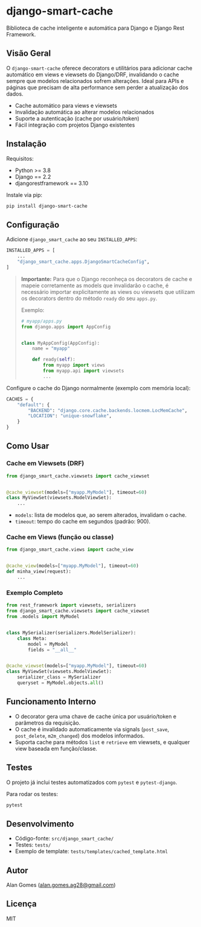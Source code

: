 # django-smart-cache

Biblioteca de cache inteligente e automática para Django e Django Rest Framework.

## Visão Geral

O `django-smart-cache` oferece decorators e utilitários para adicionar cache automático em views e viewsets do Django/DRF, invalidando o cache sempre que modelos relacionados sofrem alterações. Ideal para APIs e páginas que precisam de alta performance sem perder a atualização dos dados.

- Cache automático para views e viewsets
- Invalidação automática ao alterar modelos relacionados
- Suporte a autenticação (cache por usuário/token)
- Fácil integração com projetos Django existentes

## Instalação

Requisitos:
- Python >= 3.8
- Django == 2.2
- djangorestframework == 3.10

Instale via pip:
```bash
pip install django-smart-cache
```

## Configuração

Adicione `django_smart_cache` ao seu `INSTALLED_APPS`:
```python
INSTALLED_APPS = [
    ...
    "django_smart_cache.apps.DjangoSmartCacheConfig",
]
```

> **Importante:** Para que o Django reconheça os decorators de cache e mapeie corretamente as models que invalidarão o cache, é necessário importar explicitamente as views ou viewsets que utilizam os decorators dentro do método `ready` do seu `apps.py`.
>
> Exemplo:
> ```python
> # myapp/apps.py
> from django.apps import AppConfig
>
>
> class MyAppConfig(AppConfig):
>     name = "myapp"
>
>     def ready(self):
>         from myapp import views
>         from myapp.api import viewsets
>         ...
> ```

Configure o cache do Django normalmente (exemplo com memória local):
```python
CACHES = {
    "default": {
        "BACKEND": "django.core.cache.backends.locmem.LocMemCache",
        "LOCATION": "unique-snowflake",
    }
}
```

## Como Usar

### Cache em Viewsets (DRF)

```python
from django_smart_cache.viewsets import cache_viewset


@cache_viewset(models=["myapp.MyModel"], timeout=60)
class MyViewSet(viewsets.ModelViewSet):
    ...
```
- `models`: lista de modelos que, ao serem alterados, invalidam o cache.
- `timeout`: tempo do cache em segundos (padrão: 900).

### Cache em Views (função ou classe)

```python
from django_smart_cache.views import cache_view


@cache_view(models=["myapp.MyModel"], timeout=60)
def minha_view(request):
    ...
```

### Exemplo Completo

```python
from rest_framework import viewsets, serializers
from django_smart_cache.viewsets import cache_viewset
from .models import MyModel


class MySerializer(serializers.ModelSerializer):
    class Meta:
        model = MyModel
        fields = "__all__"


@cache_viewset(models=["myapp.MyModel"], timeout=60)
class MyViewSet(viewsets.ModelViewSet):
    serializer_class = MySerializer
    queryset = MyModel.objects.all()
```

## Funcionamento Interno

- O decorator gera uma chave de cache única por usuário/token e parâmetros da requisição.
- O cache é invalidado automaticamente via signals (`post_save`, `post_delete`, `m2m_changed`) dos modelos informados.
- Suporta cache para métodos `list` e `retrieve` em viewsets, e qualquer view baseada em função/classe.

## Testes

O projeto já inclui testes automatizados com `pytest` e `pytest-django`.

Para rodar os testes:
```bash
pytest
```

## Desenvolvimento

- Código-fonte: `src/django_smart_cache/`
- Testes: `tests/`
- Exemplo de template: `tests/templates/cached_template.html`

## Autor

Alan Gomes (<alan.gomes.ag28@gmail.com>)

## Licença

MIT

